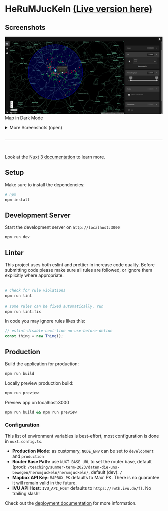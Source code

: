 # HeRuMJucKeln [(Live version here)](https://swc.pages.rwth-aachen.de/teaching/summer-term-2023/daten-die-uns-bewegen/herumjuckeln/herumjuckeln/)

## Screenshots

![Map in Dark Mode](./.meta/map_dark.png)
Map in Dark Mode

<details>

<summary>More Screenshots (open)</summary>

![Sidebar in Dark Mode](./.meta/sidebar_dark.png)
Sidebar in Dark Mode

![Sidebar in Light Mode](./.meta/sidebar_light.png)
Sidebar in Light Mode

![Table on an iPad Air](./.meta/table_tablet.png)
Table on an iPad Air

![Dashboard in Light Mode](./.meta/dashboard_light.png)
Dashboard in Light Mode

</details>

<br>

---

<br>

Look at the [Nuxt 3 documentation](https://nuxt.com/docs/getting-started/introduction) to learn more.

## Setup

Make sure to install the dependencies:

```bash
# npm
npm install
```

## Development Server

Start the development server on `http://localhost:3000`

```bash
npm run dev
```

## Linter

This project uses both eslint and prettier in increase code quality.
Before submitting code please make sure all rules are followed, or ignore them explicitly where appropriate.

```bash

# check for rule violations
npm run lint

# some rules can be fixed automatically, run
npm run lint:fix
```

In code you may ignore rules likes this:

```ts
// eslint-disable-next-line no-use-before-define
const thing = new Thing();
```

## Production

Build the application for production:

```bash
npm run build
```

Locally preview production build:

```bash
npm run preview
```

Preview app on localhost:3000

```bash
npm run build && npm run preview
```

### Configuration

This list of environment variables is best-effort, most configuration is done in `nuxt.config.ts`.

- **Production Mode:**
  as customary, `NODE_ENV` can be set to `development` and `production`
- **Router Base Path:**
  use `NUXT_BASE_URL` to set the router base, default (prod): `/teaching/summer-term-2023/daten-die-uns-bewegen/herumjuckeln/herumjuckeln/`, default (dev): `/`
- **Mapbox API Key:**
  `MAPBOX_PK` defaults to Max' PK. There is no guarantee it will remain valid in the future.
- **IVU API Host:**
  `IVU_API_HOST` defaults to `https://rwth.ivu.de/fl`. No trailing slash!

Check out the [deployment documentation](https://nuxt.com/docs/getting-started/deployment) for more information.
